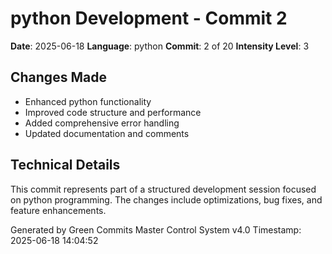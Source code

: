 ﻿# python Development - Commit 2

**Date**: 2025-06-18
**Language**: python
**Commit**: 2 of 20
**Intensity Level**: 3

## Changes Made
- Enhanced python functionality
- Improved code structure and performance
- Added comprehensive error handling
- Updated documentation and comments

## Technical Details
This commit represents part of a structured development session focused on python programming.
The changes include optimizations, bug fixes, and feature enhancements.

Generated by Green Commits Master Control System v4.0
Timestamp: 2025-06-18 14:04:52
